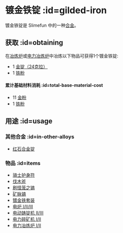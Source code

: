 # 镀金铁锭 :id=gilded-iron

镀金铁锭是 Slimefun 中的一种[合金](/Ingots#alloys)。

## 获取 :id=obtaining

在[冶炼炉](/Smeltery)或[电力冶炼炉](/Electric-Smeltery)中冶炼以下物品可获得1个镀金铁锭:

* 1 [金锭（24克拉）](/Gold-Ingot#Gold-Ingot-24-Carat)
* 1 [铁粉](/Iron-Dust)

#### 累计基础材料消耗 :id=total-base-material-cost 

* 11 [金粉](/Gold-Dust)
* 1 [铁粉](/Iron-Dust)

## 用途 :id=usage

### 其他合金 :id=in-other-alloys

* [红石合金锭](/Redstone-Alloy-Ingot)

### 物品 :id=items

* [骑士护身符](/Talismans)
* [伐木斧](/Lumber-Axe)
* [刷怪笼之镐](/Pickaxe-of-Containment)
* [矿脉镐](/Pickaxe-of-Vein-Mining)
* [镀金铁套装](/Armor#gilded-iron-armor-set)
* [电炉 I/II/III](/Electric-Furnace)
* [电动铸锭机 II/III](/Electric-Ingot-Factory)
* [电力碎矿机 I/II](/Electric-Ore-Grinder)
* [电力冶炼炉 I/II](/Electric-Smeltery)
